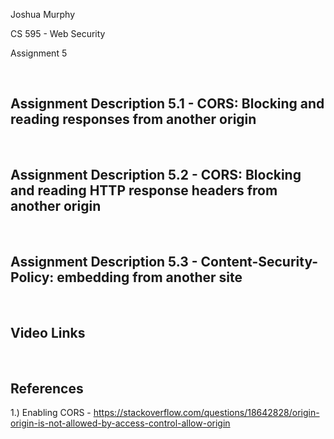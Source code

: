 Joshua Murphy

CS 595 - Web Security

Assignment 5

<br/>

## Assignment Description 5.1 - CORS: Blocking and reading responses from another origin 

<br/>

## Assignment Description 5.2 - CORS: Blocking and reading HTTP response headers from another origin

<br/>

## Assignment Description 5.3 - Content-Security-Policy: embedding from another site

<br/>

## Video Links

<br/>

## References

1.) Enabling CORS - https://stackoverflow.com/questions/18642828/origin-origin-is-not-allowed-by-access-control-allow-origin